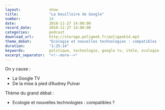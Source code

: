 ```yaml
---
layout:             show
title:              "La bouilloire de Google"
number:             14
date:               2010-11-27 14:00:00
record_date:        2010-11-27 14:00:00
categories:         podcast
download_url:       http://storage.poligeek.fr/poligeek14.mp3
theme_debat:        "Ecologie et nouvelles technologies : compatibles ?"
duration:           "1:25:14"
keywords:           politique, technologie, google tv, itele, ecologie, green it
excerpt_separator:  "<!--more-->"
---
```



On y cause :

- La Google TV
- De la mise à pied d’Audrey Pulvar

Thème du grand débat :

- Ecologie et nouvelles technologies : compatibles ?
